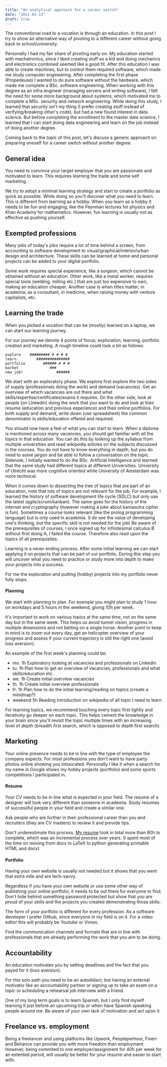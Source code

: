 ```yaml
---
title: "An analytical approach for a career switch"
date: "2021-01-13"
draft: true
---
```




The conventional road to a vocation is through an education.
In this post I try to show an alternative way of pivoting to a different career without going back to school/university.

Personally I had my fair share of pivoting early on.
My education started with mechatronics,
since I liked creating stuff as a kid and doing mechanics and electronics combined seemed like a good fit.
After this education I was able to create machines,
but to control them required software,
which made me study computer engineering.
After completing the first phase (Propedeuse)
I wanted to do pure software without the hardware,
which made me complete a BSc. software engineering.
When working with this degree as an infra engineer (managing servers and writing software),
I felt the need for some more background about systems,
which motivated me to complete a MSc. security and network engineering.
While doing this study, I learned that security isn't my thing
(I prefer creating stuff instead of verifying/breaking other's code),
but had a new found interest in data science.
But before completing the enrollment to the master data science,
I learned that I can start doing data engineering and learn on the job instead of doing another degree.

Coming back to the topic of this post,
let's discuss a generic approach on preparing oneself
for a career switch without another degree.

## General idea
You need to convince your target employer
that you are passionate and motivated to learn.
This requires learning the trade and some self marketing.

We try to adopt a minimal learning strategy
and start to create a portfolio as quick as possible.
While doing so you'll discover what you need to learn.
This is different from learning as a hobby.
When you learn as a hobby it needs to be fun and engaging,
like the Feynman lectures for physics
and Khan Academy for mathematics.
However, fun learning is usually not as effective as pushing yourself.


## Exempted professions
Many jobs of today's jobs require a lot of time behind a screen,
from accounting to software development to visual/graphical/interior/urban design and architecture.
These skills can be learned at home and personal projects can be added to your digital portfolio.

Some work requires special experience, like a surgeon,
which cannot be obtained without an education.
Other work, like a metal worker, requires special tools
(welding, milling etc.) that are just too expensive to own,
making an education cheaper.
Another case is when titles matter;
in academia, as a consultant, in medicine,
when raising money with venture capitalists, etc.

## Learning the trade
When you picked a vocation that can be (mostly)
learned on a laptop, we can start our learning journey.

For our journey we denote 4 points of focus;
exploration, learning, portfolio creation and marketing.
A rough timeline could look a bit as follows:
```
explore    ######### # # # #
learn         ###############
portfolio        ###### # # #
market              ###
new job!               ######
```
We start with an exploratory phase.
We explore first explore the two sides of supply (professionals doing the work)
and demand (vacancies).
Get an overview of which vacancies are out there and what skills/expertise/certificates/exams it requires.
On the other side, look at people (on Linkedin) doing the work that you want to do
and look at their resume (education and previous experience) and their online portfolios.
For both supply and demand, write down (use spreadsheet) the common denominator in skills/education offered and required.

You should now have a feel of what you can start to learn.
When a diploma is mentioned across many vacancies,
you should get familiar with all the topics in that education.
You can do this by looking up the syllabus from multiple universities
and read wikipedia articles on the subjects discussed in the courses.
You do not have to know everything in depth,
but you do need to some jargon and be able to follow a conversation on the topic.
Sidenote, I initially wanted to do the BSc. Artificial Intelligence
and learned that the same study had different topics at different Universities.
University of Utrecht was more cognitive oriented while University of Amsterdam was more technical.

When it comes down to dissecting the tree of topics that are part of an education,
note that lots of topics are not relevant for the job.
For example, I learned the history of software development life cycle (SDLC)
but only use the latest (agile/scrum/kanban).
The same goes for the history of the internet and cryptography (however making a joke about kamasutra cipher is fun).
Sometimes a course looks relevant (like the prolog programming language) but is only used in academia.
(I do see the value of developing one's thinking, but the specific skill is not needed for the job)
Be aware of the prerequisites of courses,
I once signed up for infinitesimal calculus B without first doing A,
I failed the course.
Therefore also read upon the topics of all prerequisites.

Learning is a never ending process.
After some initial learning
we can start applying it on projects that can be part of our portfolio.
During this step you will uncover what you need to practice or study more into depth
to make your projects into a success.

For me the exploration and putting (hobby) projects into my portfolio
never fully stops.

#### Planning
We start with planning to plan.
For example you might plan to study 1 hour on workdays
and 5 hours in the weekend, giving 10h per week.

It's important to work on various topics at the same time,
not on the same day but in the same week.
This helps us avoid tunnel vision,
progress in multiple dimensions
and not betting on a single horse.
Another point to keep in mind is to zoom out
every day,
get an helicopter overview of your progress
and assess if your current trajectory is still the right one
(avoid loss aversion).

An example of the first week's planning could be:
- mo. 1h Exploratory looking at vacancies and professionals on Linkedin
- tu. 1h Plan how to get an overview of vacancies, professionals and what skills/education etc.
- we. 1h Create initial overview vacancies
- th. 1h Create initial overview professionals
- fr. 1h Plan how to do the initial learning/reading on topics (create a mindmap?)
- weekend 5h Reading introduction on wikipedia of all topic I need to learn

For learning topics, we recommend touching every topic first lightly
and iteratively go deeper on each topic.
This helps cement the knowledge in your brain
since you'll revisit the topic multiple times with an increasing level of depth
(breadth first search, which is opposed to depth first search).

## Marketing

Your online presence needs to be in line with the type of employee the company expects.
For most professions you don't want to have party photos online showing you intoxicated.
Personally I like it when a search for my name in Google shows my hobby projects (portfolio)
and some sports competitions I participated in.

#### Resume
Your CV needs to be in line what is expected in your field.
The resume of a designer will look very different than someone in academia.
Study resumes of successful people in your field
and create a similar one.

Ask people who are further in their professional career than you
and recruiters (they are CV masters) to review it and provide tips.

Don't underestimate this process.
[My resume](https://lentink.consulting/#resume)
took in total more than 80h to complete,
which was an incremental process over years.
(I spent most of the time on moving from docx to LaTeX to python generating printable HTML and docx)

#### Portfolio
Having your own website is usually not needed
but it shows that you went that extra mile
and are tech-savvy.

Regardless if you have your own website or use some other way of publishing your online portfolio,
it needs to be out there for everyone to find.
Don't hide behind something password protected but show that you are proud of your skills
and the projects you created demonstrating those skills.

The form of your portfolio is different for every profession.
As a software developer I prefer Github, since everyone in my field is on it.
For a video editor this will probably be Youtube or Vimeo.

Find the communication channels and formats that are in line with
professionals that are already performing the work that you aim to be doing.


## Accountability
An education motivates you by setting deadlines
and the fact that you payed for it (loss aversion).

For this solo path you need to be an autodidact,
but having an external motivator like
an accountability partner
or
signing up to take an exam on a topic
or
scheduling a rehearsal job interview with a friend.

One of my long term goals is to learn Spanish,
but I only find myself learning it just before an upcoming trip
or when have Spanish speaking people around me.
Be aware of your own lack of motivation and act upon it.

## Freelance vs. employment

Being a freelancer and using
platforms like
Upwork, Peopleperhour, Fiverr and Behance
can provide you with more freedom than employment.
However, being commited to one employer/assignment
for 40h per week for an extented period,
will usually be better for your resume
and easier to start with.


